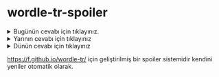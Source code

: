 # wordle-tr-spoiler

<details>
  <summary>Bugünün cevabı için tıklayınız.</summary>
  <br>
    <b> yetme </b>
</details>

<details>
  <summary>Yarının cevabı için tıklayınız</summary>
  <br>
   <b> serme </b>
</details>

<details>
  <summary>Dünün cevabı için tıklayınız </summary>
  <br>
  <b> yassı </b>
</details>

https://f.github.io/wordle-tr/ için geliştirilmiş bir spoiler sistemidir kendini yeniler otomatik olarak.

